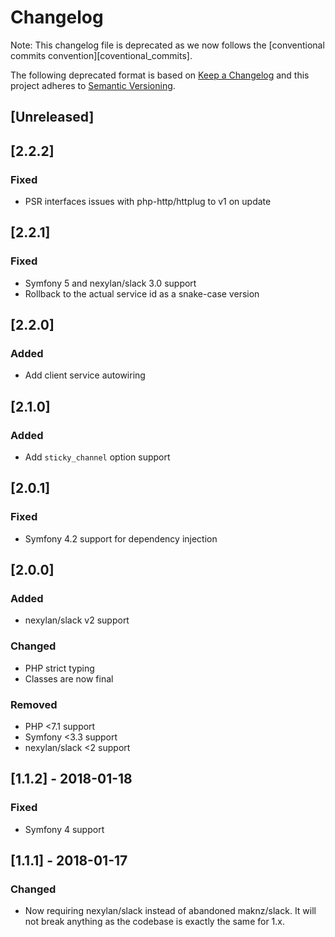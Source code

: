 # Changelog

Note: This changelog file is deprecated as we now follows the [conventional commits convention][coventional_commits].

The following deprecated format is based on [Keep a Changelog](http://keepachangelog.com/en/1.0.0/)
and this project adheres to [Semantic Versioning](http://semver.org/spec/v2.0.0.html).

## [Unreleased]

## [2.2.2]
### Fixed
- PSR interfaces issues with php-http/httplug to v1 on update

## [2.2.1]
### Fixed
- Symfony 5 and nexylan/slack 3.0 support
- Rollback to the actual service id as a snake-case version

## [2.2.0]
### Added
- Add client service autowiring

## [2.1.0]
### Added
- Add `sticky_channel` option support

## [2.0.1]
### Fixed
- Symfony 4.2 support for dependency injection

## [2.0.0]
### Added
- nexylan/slack v2 support

### Changed
- PHP strict typing
- Classes are now final

### Removed
- PHP <7.1 support
- Symfony <3.3 support
- nexylan/slack <2 support

## [1.1.2] - 2018-01-18
### Fixed
- Symfony 4 support

## [1.1.1] - 2018-01-17
### Changed
- Now requiring nexylan/slack instead of abandoned maknz/slack.
It will not break anything as the codebase is exactly the same for 1.x.
